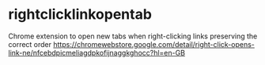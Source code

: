 # rightclicklinkopentab

Chrome extension to open new tabs when right-clicking links preserving the correct order https://chromewebstore.google.com/detail/right-click-opens-link-ne/nfcebdpicmeliagdpkofijnaggkghocc?hl=en-GB
